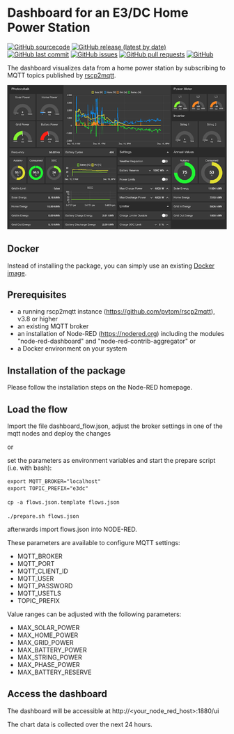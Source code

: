 # Dashboard for an E3/DC Home Power Station
[![GitHub sourcecode](https://img.shields.io/badge/Source-GitHub-green)](https://github.com/pvtom/rscp2mqtt-dashboard/)
[![GitHub release (latest by date)](https://img.shields.io/github/v/release/pvtom/rscp2mqtt-dashboard)](https://github.com/pvtom/rscp2mqtt-dashboard/releases/latest)
[![GitHub last commit](https://img.shields.io/github/last-commit/pvtom/rscp2mqtt-dashboard)](https://github.com/pvtom/rscp2mqtt-dashboard/commits)
[![GitHub issues](https://img.shields.io/github/issues/pvtom/rscp2mqtt-dashboard)](https://github.com/pvtom/rscp2mqtt-dashboard/issues)
[![GitHub pull requests](https://img.shields.io/github/issues-pr/pvtom/rscp2mqtt-dashboard)](https://github.com/pvtom/rscp2mqtt-dashboard/pulls)
[![GitHub](https://img.shields.io/github/license/pvtom/rscp2mqtt-dashboard)](https://github.com/pvtom/rscp2mqtt-dashboard/blob/main/LICENSE)

The dashboard visualizes data from a home power station by subscribing to MQTT topics published by [rscp2mqtt](https://github.com/pvtom/rscp2mqtt).

![Dashboard](dashboard.png)

## Docker

Instead of installing the package, you can simply use an existing [Docker image](DOCKER.md).

## Prerequisites

- a running rscp2mqtt instance (https://github.com/pvtom/rscp2mqtt), v3.8 or higher
- an existing MQTT broker
- an installation of Node-RED (https://nodered.org)
  including the modules "node-red-dashboard" and "node-red-contrib-aggregator" or
- a Docker environment on your system

## Installation of the package

Please follow the installation steps on the Node-RED homepage.

## Load the flow

Import the file dashboard_flow.json, adjust the broker settings in one of the mqtt nodes and deploy the changes

or

set the parameters as environment variables and start the prepare script (i.e. with bash):

```
export MQTT_BROKER="localhost"
export TOPIC_PREFIX="e3dc"

cp -a flows.json.template flows.json

./prepare.sh flows.json
```

afterwards import flows.json into NODE-RED.

These parameters are available to configure MQTT settings:

- MQTT_BROKER
- MQTT_PORT
- MQTT_CLIENT_ID
- MQTT_USER
- MQTT_PASSWORD
- MQTT_USETLS
- TOPIC_PREFIX

Value ranges can be adjusted with the following parameters:

- MAX_SOLAR_POWER
- MAX_HOME_POWER
- MAX_GRID_POWER
- MAX_BATTERY_POWER
- MAX_STRING_POWER
- MAX_PHASE_POWER
- MAX_BATTERY_RESERVE

## Access the dashboard

The dashboard will be accessible at http://<your_node_red_host>:1880/ui

The chart data is collected over the next 24 hours.
